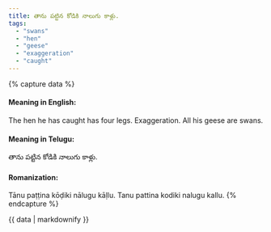 ```yaml
---
title: తాను పట్టిన కోడికి నాలుగు కాళ్లు.
tags:
  - "swans"
  - "hen"
  - "geese"
  - "exaggeration"
  - "caught"
---
```


{% capture data %}
#### Meaning in English:
The hen he has caught has four legs.
Exaggeration.
All his geese are swans.

#### Meaning in Telugu:
తాను పట్టిన కోడికి నాలుగు కాళ్లు.

#### Romanization:
Tānu paṭṭina kōḍiki nālugu kāḷlu.
Tanu pattina kodiki nalugu kallu.
{% endcapture %}

{{ data | markdownify }}

